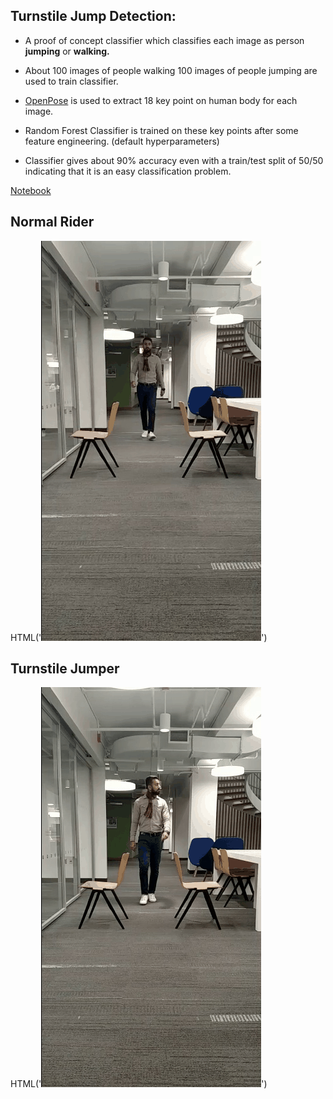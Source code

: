## Turnstile Jump Detection:  
- A proof of concept classifier which classifies each image as person <b>jumping</b> or <b>walking.</b>
- About 100 images of people walking 100 images of people jumping are used to train classifier.
- [OpenPose](https://github.com/CMU-Perceptual-Computing-Lab/openpose) is used to extract 18 key point on human body for each image.
- Random Forest Classifier is trained on these key points after some feature engineering. (default hyperparameters)

- Classifier gives about 90% accuracy even with a train/test split of 50/50 indicating that it is an easy classification problem.

[Notebook](https://github.com/muaz-urwa/Projects/blob/master/ComputerVision/PoseEstimation/urwa_TurnstileJumper_demoTest.ipynb)

## Normal Rider
HTML('<img src="urwa_walk.gif">')
## Turnstile Jumper
HTML('<img src="urwa_jump.gif">')
